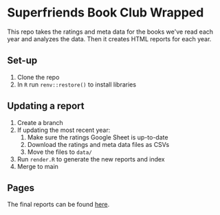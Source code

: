 # Superfriends Book Club Wrapped

This repo takes the ratings and meta data
for the books we've read each year
and analyzes the data.
Then it creates HTML reports for each year.

## Set-up
1. Clone the repo
1. In `R` run `renv::restore()` to install libraries

## Updating a report
1. Create a branch
1. If updating the most recent year:
    1. Make sure the ratings Google Sheet is up-to-date
    1. Download the ratings and meta data files as CSVs
    1. Move the files to `data/`
1. Run `render.R` to generate the new reports and index
1. Merge to main

## Pages

The final reports can be found
[here](https://bcorwin.github.io/superfriends-book-club-wrapped/).